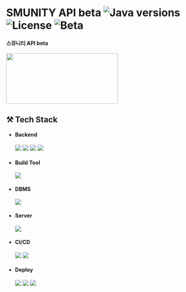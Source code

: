 # SMUNITY API beta ![Java versions](https://img.shields.io/badge/Java-11-blue) ![License](https://img.shields.io/badge/license-MIT-green) ![Beta](https://img.shields.io/badge/beta-0.0.1-red)
#### 스뮤니티 API beta

<img src="https://github.com/smu-nity/API/assets/63601183/82aed95b-20b2-4217-bc8c-8e78a5c1ecba" width="300" height="135"/>

## ⚒️ Tech Stack

* #### Backend
  <img src="https://img.shields.io/badge/Java-11-007396?style=round-square&logo=oracle&logoColor=white"/>
  <img src="https://img.shields.io/badge/Spring-2.5.6-6DB33F?style=round-square&logo=Spring&logoColor=white"/>
  <img src="https://img.shields.io/badge/Spring%20Boot-6DB33F?style=round-square&logo=springboot&logoColor=white"/>
  <img src="https://img.shields.io/badge/Spring%20Security-6DB33F?style=round-square&logo=SpringSecurity&logoColor=white"/>

* #### Build Tool
  <img src="https://img.shields.io/badge/Maven-3.9.2-C71A36?style=round-square&logo=apachemaven&logoColor=white"/>

* #### DBMS
  <img src="https://img.shields.io/badge/MySQL-8.0.28-4479A1?style=round-square&logo=MySQL&logoColor=white"/>

* #### Server
  <img src="https://img.shields.io/badge/Apache%20Tomcat-F8DC75?style=round-square&logo=apachetomcat&logoColor=black"/>

* #### CI/CD
  <img src="https://img.shields.io/badge/Git-F05032?style=round-square&logo=Git&logoColor=white"/>
  <img src="https://img.shields.io/badge/GitHub-181717?style=round-square&logo=github&logoColor=white"/>

* #### Deploy
  <img src="https://img.shields.io/badge/AWS-232F3E?style=round-square&logo=amazonaws&logoColor=white"/>
  <img src="https://img.shields.io/badge/EC2-FF9900?style=round-square&logo=amazonec2&logoColor=white"/>
  <img src="https://img.shields.io/badge/RDS-527FFF?style=round-square&logo=amazonrds&logoColor=white"/>
